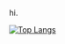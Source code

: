 hi.

[![Top Langs](https://github-readme-stats.vercel.app/api/top-langs/?username=hqru2637&layout=donut&theme=transparent)](https://github.com/anuraghazra/github-readme-stats)

